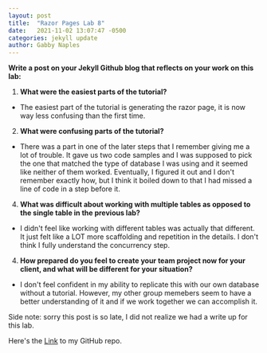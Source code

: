 ```yaml
---
layout: post
title:  "Razor Pages Lab 8"
date:   2021-11-02 13:07:47 -0500
categories: jekyll update
author: Gabby Naples
---
```


**Write a post on your Jekyll Github blog that reflects on your work on this lab:**
1. **What were the easiest parts of the tutorial?**
  - The easiest part of the tutorial is generating the razor page, it is now way less confusing than the first time.
2. **What were confusing parts of the tutorial?**
  - There was a part in one of the later steps that I remember giving me a lot of trouble. It gave us two code samples and I was supposed to pick the one that matched the type of database I was using and it seemed like neither of them worked. Eventually, I figured it out and I don't remember exactly how, but I think it boiled down to that I had missed a line of code in a step before it.
4. **What was difficult about working with multiple tables as opposed to the single table in the previous lab?**
  - I didn't feel like working with different tables was actually that different. It just felt like a LOT more scaffolding and repetition in the details. I don't think I fully understand the concurrency step.
4. **How prepared do you feel to create your team project now for your client, and what will be different for your situation?**
  - I don't feel confident in my ability to replicate this with our own database without a tutorial. However, my other group memebers seem to have a better understanding of it and if we work together we can accomplish it. 

  Side note: sorry this post is so late, I did not realize we had a write up for this lab.


Here's the [Link][GitHub-Link] to my GitHub repo.


[GitHub-Link]:https://github.com/gnaples19/csci340lab8
